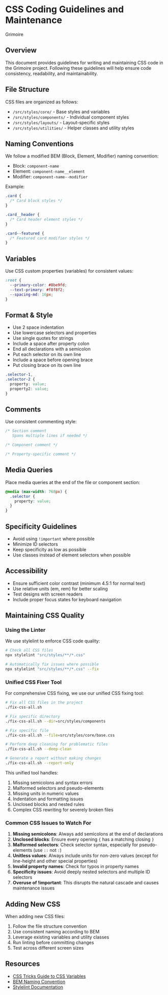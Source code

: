 # CSS Coding Guidelines and Maintenance
Grimoire

## Overview
This document provides guidelines for writing and maintaining CSS code in the Grimoire project. Following these guidelines will help ensure code consistency, readability, and maintainability.

## File Structure
CSS files are organized as follows:
- `/src/styles/core/` - Base styles and variables
- `/src/styles/components/` - Individual component styles
- `/src/styles/layouts/` - Layout-specific styles
- `/src/styles/utilities/` - Helper classes and utility styles

## Naming Conventions
We follow a modified BEM (Block, Element, Modifier) naming convention:

- Block: `component-name`
- Element: `component-name__element`
- Modifier: `component-name--modifier`

Example:
```css
.card {
  /* Card block styles */
}

.card__header {
  /* Card header element styles */
}

.card--featured {
  /* Featured card modifier styles */
}
```

## Variables
Use CSS custom properties (variables) for consistent values:

```css
:root {
  --primary-color: #8be9fd;
  --text-primary: #f8f8f2;
  --spacing-md: 16px;
}
```

## Format & Style
- Use 2 space indentation
- Use lowercase selectors and properties
- Use single quotes for strings
- Include a space after property colon
- End all declarations with a semicolon
- Put each selector on its own line
- Include a space before opening brace
- Put closing brace on its own line

```css
.selector-1,
.selector-2 {
  property: value;
  property2: value;
}
```

## Comments
Use consistent commenting style:

```css
/* Section comment
   Spans multiple lines if needed */

/* Component comment */

/* Property-specific comment */
```

## Media Queries
Place media queries at the end of the file or component section:

```css
@media (max-width: 768px) {
  .selector {
    property: value;
  }
}
```

## Specificity Guidelines
- Avoid using `!important` where possible
- Minimize ID selectors
- Keep specificity as low as possible
- Use classes instead of element selectors when possible

## Accessibility
- Ensure sufficient color contrast (minimum 4.5:1 for normal text)
- Use relative units (em, rem) for better scaling
- Test designs with screen readers
- Include proper focus states for keyboard navigation

## Maintaining CSS Quality

### Using the Linter
We use stylelint to enforce CSS code quality:

```bash
# Check all CSS files
npx stylelint "src/styles/**/*.css"

# Automatically fix issues where possible
npx stylelint "src/styles/**/*.css" --fix
```

### Unified CSS Fixer Tool
For comprehensive CSS fixing, we use our unified CSS fixing tool:

```bash
# Fix all CSS files in the project
./fix-css-all.sh

# Fix specific directory
./fix-css-all.sh --dir=src/styles/components

# Fix specific file
./fix-css-all.sh --file=src/styles/core/base.css

# Perform deep cleaning for problematic files
./fix-css-all.sh --deep-clean

# Generate a report without making changes
./fix-css-all.sh --report-only
```

This unified tool handles:
1. Missing semicolons and syntax errors
2. Malformed selectors and pseudo-elements
3. Missing units in numeric values
4. Indentation and formatting issues
5. Unclosed blocks and nested rules
6. Complex CSS rewriting for severely broken files

### Common CSS Issues to Watch For

1. **Missing semicolons**: Always add semicolons at the end of declarations
2. **Unclosed blocks**: Ensure every opening `{` has a matching closing `}`
3. **Malformed selectors**: Check selector syntax, especially for pseudo-elements (use `::` not `:`)
4. **Unitless values**: Always include units for non-zero values (except for line-height and other special properties)
5. **Invalid property names**: Check for typos in property names
6. **Specificity issues**: Avoid deeply nested selectors and multiple ID selectors
7. **Overuse of !important**: This disrupts the natural cascade and causes maintenance issues

## Adding New CSS
When adding new CSS files:

1. Follow the file structure convention
2. Use consistent naming according to BEM
3. Leverage existing variables and utility classes
4. Run linting before committing changes
5. Test across different screen sizes

## Resources
- [CSS Tricks Guide to CSS Variables](https://css-tricks.com/a-complete-guide-to-custom-properties/)
- [BEM Naming Convention](http://getbem.com/naming/)
- [Stylelint Documentation](https://stylelint.io/) 